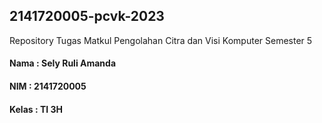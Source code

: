 ## 2141720005-pcvk-2023

Repository Tugas Matkul Pengolahan Citra dan Visi Komputer Semester 5

#### Nama : Sely Ruli Amanda
#### NIM : 2141720005
#### Kelas : TI 3H
